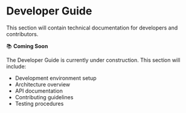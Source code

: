 # Developer Guide

This section will contain technical documentation for developers and contributors.

📚 **Coming Soon**

The Developer Guide is currently under construction. This section will include:

- Development environment setup
- Architecture overview
- API documentation
- Contributing guidelines
- Testing procedures
